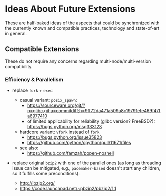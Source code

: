 # Ideas About Future Extensions

These are half-baked ideas of the aspects that could be synchronized with
the currently known and compatible practices, technology and state-of-art
in general.

## Compatible Extensions

These do not require any concerns regarding multi-node/multi-version
compatibility.

### Efficiency & Parallelism

* replace `fork` + `exec`:
   + casual variant: `posix_spawn`:
      - https://sourceware.org/git/?p=glibc.git;a=commitdiff;h=9ff72da471a509a8c19791efe469f47fa6977410
      - of limited applicability for reliability (glibc version? FreeBSD?):
        https://bugs.python.org/msg333123
   + hardcore variant: `vfork` instead of `fork`
      - https://bugs.python.org/issue35823
      - https://github.com/python/cpython/pull/11671/files
   * see also:
      - https://github.com/famzah/popen-noshell

* replace original `bzip2` with one of the parallel ones
  (as long as threading issue can be mitigated, e.g.,
  `pacemaker-based` doesn't start any children, so it
  fulfills some preconditions):
   - http://lbzip2.org/
   - https://code.launchpad.net/~pbzip2/pbzip2/1.1
